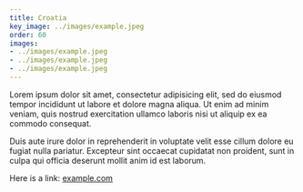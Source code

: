 ```yaml
---
title: Croatia
key_image: ../images/example.jpeg
order: 60
images:
- ../images/example.jpeg
- ../images/example.jpeg
- ../images/example.jpeg
---
```

Lorem ipsum dolor sit amet, consectetur adipisicing elit, sed do eiusmod tempor incididunt ut labore et dolore magna aliqua. Ut enim ad minim veniam, quis nostrud exercitation ullamco laboris nisi ut aliquip ex ea commodo consequat.

Duis aute irure dolor in reprehenderit in voluptate velit esse cillum dolore eu fugiat nulla pariatur. Excepteur sint occaecat cupidatat non proident, sunt in culpa qui officia deserunt mollit anim id est laborum.

Here is a link: [example.com][example]

[example]: http://example.com
